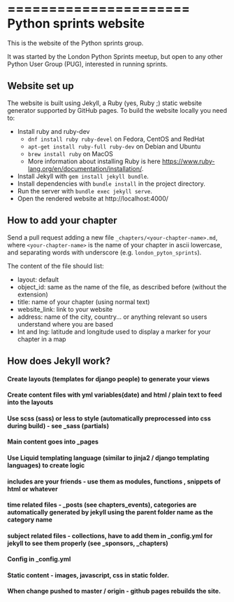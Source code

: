 ======================
Python sprints website
======================

This is the website of the Python sprints group.

It was started by the London Python Sprints meetup, but open to any other
Python User Group (PUG), interested in running sprints.

Website set up
--------------

The website is built using Jekyll, a Ruby (yes, Ruby ;) static website
generator supported by GitHub pages. To build the website locally you
need to:

- Install ruby and ruby-dev
    - `dnf install ruby ruby-devel` on Fedora, CentOS and RedHat
    - `apt-get install ruby-full ruby-dev` on Debian and Ubuntu
    - `brew install ruby` on MacOS
    - More information about installing Ruby is here
    <https://www.ruby-lang.org/en/documentation/installation/>.
- Install Jekyll with `gem install jekyll bundle`.
- Install dependencies with `bundle install` in the project directory.
- Run the server with `bundle exec jekyll serve`.
- Open the rendered website at http://localhost:4000/

How to add your chapter
-----------------------

Send a pull request adding a new file `_chapters/<your-chapter-name>.md`, where
`<your-chapter-name>` is the name of your chapter in ascii lowercase, and
separating words with underscore (e.g. `london_pyton_sprints`).

The content of the file should list:
- layout: default
- object_id: same as the name of the file, as described before (without the extension)
- title: name of your chapter (using normal text)
- website_link: link to your website
- address: name of the city, country... or anything relevant so users understand where
    you are based
- lnt and lng: latitude and longitude used to display a marker for your chapter in
    a map

How does Jekyll work?
---------------------

#### Create layouts (templates for django people) to generate your views
#### Create content files with yml variables(date) and html / plain text to feed into the layouts
#### Use scss (sass) or less to style (automatically preprocessed into css during build) - see _sass (partials)
#### Main content goes into _pages
#### Use Liquid templating language (similar to jinja2 / django templating languages) to create logic
#### includes are your friends - use them as modules, functions , snippets of html or whatever
#### time related files - _posts (see chapters_events), categories are automatically generated by jekyll using the parent folder name as the category name
#### subject related files - collections, have to add them in _config.yml for jekyll to see them properly (see _sponsors, _chapters)
#### Config in _config.yml
#### Static content - images, javascript, css in static folder.

#### When change pushed to master / origin - github pages rebuilds the site.
